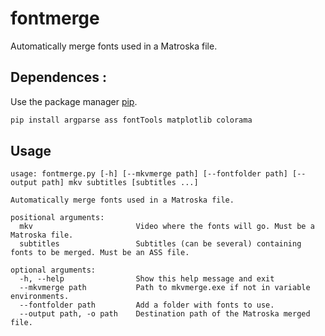 # fontmerge

Automatically merge fonts used in a Matroska file.

## Dependences :

Use the package manager [pip](https://pip.pypa.io/en/stable/).

```bash
pip install argparse ass fontTools matplotlib colorama
```

## Usage

```text
usage: fontmerge.py [-h] [--mkvmerge path] [--fontfolder path] [--output path] mkv subtitles [subtitles ...]

Automatically merge fonts used in a Matroska file.

positional arguments:
  mkv                       Video where the fonts will go. Must be a Matroska file.
  subtitles                 Subtitles (can be several) containing fonts to be merged. Must be an ASS file.

optional arguments:
  -h, --help                Show this help message and exit
  --mkvmerge path           Path to mkvmerge.exe if not in variable environments.
  --fontfolder path         Add a folder with fonts to use.
  --output path, -o path    Destination path of the Matroska merged file.
```
